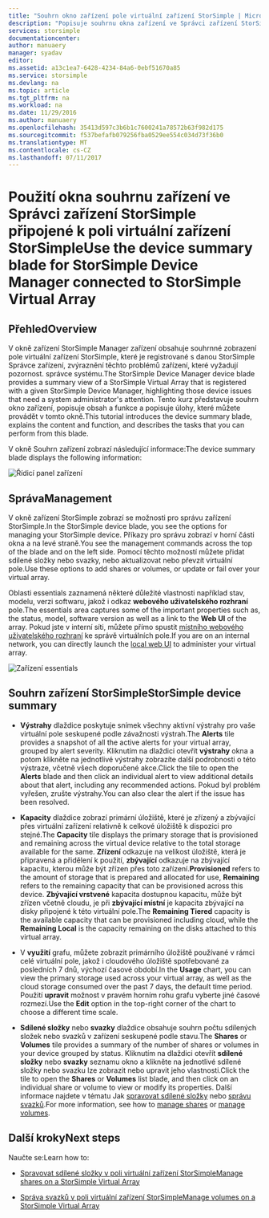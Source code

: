 ```yaml
---
title: "Souhrn okno zařízení pole virtuální zařízení StorSimple | Microsoft Docs"
description: "Popisuje souhrnu okna zařízení ve Správci zařízení StorSimple a vysvětluje, jak použít jej k monitorování stavu pole virtuální zařízení StorSimple."
services: storsimple
documentationcenter: 
author: manuaery
manager: syadav
editor: 
ms.assetid: a13c1ea7-6428-4234-84a6-0ebf51670a85
ms.service: storsimple
ms.devlang: na
ms.topic: article
ms.tgt_pltfrm: na
ms.workload: na
ms.date: 11/29/2016
ms.author: manuaery
ms.openlocfilehash: 35413d597c3b6b1c7600241a78572b63f982d175
ms.sourcegitcommit: f537befafb079256fba0529ee554c034d73f36b0
ms.translationtype: MT
ms.contentlocale: cs-CZ
ms.lasthandoff: 07/11/2017
---
```

# <a name="use-the-device-summary-blade-for-storsimple-device-manager-connected-to-storsimple-virtual-array"></a><span data-ttu-id="b707c-103">Použití okna souhrnu zařízení ve Správci zařízení StorSimple připojené k poli virtuální zařízení StorSimple</span><span class="sxs-lookup"><span data-stu-id="b707c-103">Use the device summary blade for StorSimple Device Manager connected to StorSimple Virtual Array</span></span>

## <a name="overview"></a><span data-ttu-id="b707c-104">Přehled</span><span class="sxs-lookup"><span data-stu-id="b707c-104">Overview</span></span>

<span data-ttu-id="b707c-105">V okně zařízení StorSimple Manager zařízení obsahuje souhrnné zobrazení pole virtuální zařízení StorSimple, které je registrované s danou StorSimple Správce zařízení, zvýraznění těchto problémů zařízení, které vyžadují pozornost. správce systému.</span><span class="sxs-lookup"><span data-stu-id="b707c-105">The StorSimple Device Manager device blade provides a summary view of a StorSimple Virtual Array that is registered with a given StorSimple Device Manager, highlighting those device issues that need a system administrator's attention.</span></span> <span data-ttu-id="b707c-106">Tento kurz představuje souhrn okno zařízení, popisuje obsah a funkce a popisuje úlohy, které můžete provádět v tomto okně.</span><span class="sxs-lookup"><span data-stu-id="b707c-106">This tutorial introduces the device summary blade, explains the content and function, and describes the tasks that you can perform from this blade.</span></span>

<span data-ttu-id="b707c-107">V okně Souhrn zařízení zobrazí následující informace:</span><span class="sxs-lookup"><span data-stu-id="b707c-107">The device summary blade displays the following information:</span></span>

![Řídicí panel zařízení](./media/storsimple-virtual-array-device-summary/device-blade.png)



## <a name="management"></a><span data-ttu-id="b707c-109">Správa</span><span class="sxs-lookup"><span data-stu-id="b707c-109">Management</span></span>

<span data-ttu-id="b707c-110">V okně zařízení StorSimple zobrazí se možnosti pro správu zařízení StorSimple.</span><span class="sxs-lookup"><span data-stu-id="b707c-110">In the StorSimple device blade, you see the options for managing your StorSimple device.</span></span> <span data-ttu-id="b707c-111">Příkazy pro správu zobrazí v horní části okna a na levé straně.</span><span class="sxs-lookup"><span data-stu-id="b707c-111">You see the management commands across the top of the blade and on the left side.</span></span> <span data-ttu-id="b707c-112">Pomocí těchto možností můžete přidat sdílené složky nebo svazky, nebo aktualizovat nebo převzít virtuální pole.</span><span class="sxs-lookup"><span data-stu-id="b707c-112">Use these options to add shares or volumes, or update or fail over your virtual array.</span></span>

<span data-ttu-id="b707c-113">Oblasti essentials zaznamená některé důležité vlastnosti například stav, modelu, verzi softwaru, jakož i odkaz **webového uživatelského rozhraní** pole.</span><span class="sxs-lookup"><span data-stu-id="b707c-113">The essentials area captures some of the important properties such as, the status, model, software version as well as a link to the **Web UI** of the array.</span></span> <span data-ttu-id="b707c-114">Pokud jste v interní síti, můžete přímo spustit [místního webového uživatelského rozhraní](storsimple-ova-web-ui-admin.md) ke správě virtuálních pole.</span><span class="sxs-lookup"><span data-stu-id="b707c-114">If you are on an internal network, you can directly launch the [local web UI](storsimple-ova-web-ui-admin.md) to administer your virtual array.</span></span>

![Zařízení essentials](./media/storsimple-virtual-array-device-summary/device-essentials.png)

## <a name="storsimple-device-summary"></a><span data-ttu-id="b707c-116">Souhrn zařízení StorSimple</span><span class="sxs-lookup"><span data-stu-id="b707c-116">StorSimple device summary</span></span>

* <span data-ttu-id="b707c-117">**Výstrahy** dlaždice poskytuje snímek všechny aktivní výstrahy pro vaše virtuální pole seskupené podle závažnosti výstrah.</span><span class="sxs-lookup"><span data-stu-id="b707c-117">The **Alerts** tile provides a snapshot of all the active alerts for your virtual array, grouped by alert severity.</span></span> <span data-ttu-id="b707c-118">Kliknutím na dlaždici otevřít **výstrahy** okna a potom klikněte na jednotlivé výstrahy zobrazíte další podrobnosti o této výstraze, včetně všech doporučené akce.</span><span class="sxs-lookup"><span data-stu-id="b707c-118">Click the tile to open the **Alerts** blade and then click an individual alert to view additional details about that alert, including any recommended actions.</span></span> <span data-ttu-id="b707c-119">Pokud byl problém vyřešen, zrušte výstrahy.</span><span class="sxs-lookup"><span data-stu-id="b707c-119">You can also clear the alert if the issue has been resolved.</span></span>

* <span data-ttu-id="b707c-120">**Kapacity** dlaždice zobrazí primární úložiště, které je zřízený a zbývající přes virtuální zařízení relativně k celkové úložiště k dispozici pro stejné.</span><span class="sxs-lookup"><span data-stu-id="b707c-120">The **Capacity** tile displays the primary storage that is provisioned and remaining across the virtual device relative to the total storage available for the same.</span></span> <span data-ttu-id="b707c-121">**Zřízení** odkazuje na velikost úložiště, která je připravená a přidělení k použití, **zbývající** odkazuje na zbývající kapacitu, kterou může být zřízen přes toto zařízení.</span><span class="sxs-lookup"><span data-stu-id="b707c-121">**Provisioned** refers to the amount of storage that is prepared and allocated for use, **Remaining** refers to the remaining capacity that can be provisioned across this device.</span></span> <span data-ttu-id="b707c-122">**Zbývající vrstvené** kapacita dostupnou kapacitu, může být zřízen včetně cloudu, je při **zbývající místní** je kapacita zbývající na disky připojené k této virtuální pole.</span><span class="sxs-lookup"><span data-stu-id="b707c-122">The **Remaining Tiered** capacity is the available capacity that can be provisioned including cloud, while the **Remaining Local** is the capacity remaining on the disks attached to this virtual array.</span></span>

* <span data-ttu-id="b707c-123">V **využití** grafu, můžete zobrazit primárního úložiště používané v rámci celé virtuální pole, jakož i cloudového úložiště spotřebované za posledních 7 dnů, výchozí časové období.</span><span class="sxs-lookup"><span data-stu-id="b707c-123">In the **Usage** chart, you can view the primary storage used across your virtual array, as well as the cloud storage consumed  over the past 7 days, the default time period.</span></span> <span data-ttu-id="b707c-124">Použití **upravit** možnost v pravém horním rohu grafu vyberte jiné časové rozmezí.</span><span class="sxs-lookup"><span data-stu-id="b707c-124">Use the **Edit** option in the top-right corner of the chart to choose a different time scale.</span></span>

* <span data-ttu-id="b707c-125">**Sdílené složky** nebo **svazky** dlaždice obsahuje souhrn počtu sdílených složek nebo svazků v zařízení seskupené podle stavu.</span><span class="sxs-lookup"><span data-stu-id="b707c-125">The **Shares** or **Volumes** tile provides a summary of the number of shares or volumes in your device grouped by status.</span></span> <span data-ttu-id="b707c-126">Kliknutím na dlaždici otevřít **sdílené složky** nebo **svazky** seznamu okno a klikněte na jednotlivé sdílené složky nebo svazku lze zobrazit nebo upravit jeho vlastnosti.</span><span class="sxs-lookup"><span data-stu-id="b707c-126">Click the tile to open the **Shares**  or **Volumes** list blade, and then click on an individual share or volume to view or modify its properties.</span></span> <span data-ttu-id="b707c-127">Další informace najdete v tématu Jak [spravovat sdílené složky](storsimple-virtual-array-manage-shares.md) nebo [správu svazků](storsimple-virtual-array-manage-volumes.md).</span><span class="sxs-lookup"><span data-stu-id="b707c-127">For more information, see how to [manage shares](storsimple-virtual-array-manage-shares.md) or [manage volumes](storsimple-virtual-array-manage-volumes.md).</span></span>

## <a name="next-steps"></a><span data-ttu-id="b707c-128">Další kroky</span><span class="sxs-lookup"><span data-stu-id="b707c-128">Next steps</span></span>
<span data-ttu-id="b707c-129">Naučte se:</span><span class="sxs-lookup"><span data-stu-id="b707c-129">Learn how to:</span></span>
- [<span data-ttu-id="b707c-130">Spravovat sdílené složky v poli virtuální zařízení StorSimple</span><span class="sxs-lookup"><span data-stu-id="b707c-130">Manage shares on a StorSimple Virtual Array</span></span>](storsimple-virtual-array-manage-shares.md)
    
- [<span data-ttu-id="b707c-131">Správa svazků v poli virtuální zařízení StorSimple</span><span class="sxs-lookup"><span data-stu-id="b707c-131">Manage volumes on a StorSimple Virtual Array</span></span>](storsimple-virtual-array-manage-volumes.md)

